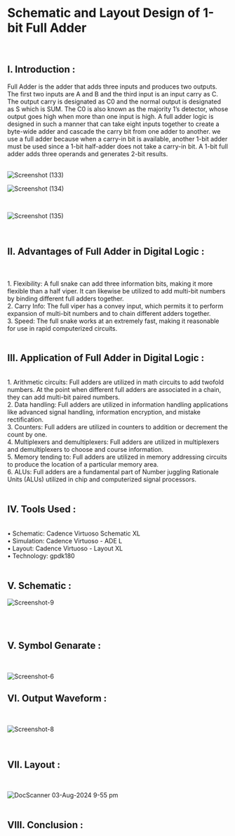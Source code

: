 # Schematic and Layout Design of 1-bit Full Adder
<br>
<h2>I. Introduction :</h2>

Full Adder is the adder that adds three inputs and produces two outputs. The first two inputs are A and B and the third input is an input carry as C. The output carry is designated as C0 and the normal output is designated as S which is SUM. The C0 is also known as the majority 1’s detector, whose output goes high when more than one input is high. A full adder logic is designed in such a manner that can take eight inputs together to create a byte-wide adder and cascade the carry bit from one adder to another. we use a full adder because when a carry-in bit is available, another 1-bit adder must be used since a 1-bit half-adder does not take a carry-in bit. A 1-bit full adder adds three operands and generates 2-bit results.
<br>
<br>

![Screenshot (133)](https://github.com/user-attachments/assets/1845039d-2793-4e0b-905c-a20c505112fb)
<br>

![Screenshot (134)](https://github.com/user-attachments/assets/35f7df21-1225-48fc-bbb6-3ede606155a9)

<br>

![Screenshot (135)](https://github.com/user-attachments/assets/1d368b35-4d54-4ae9-9852-40d19466226a)

<br>
<h2>II. Advantages of Full Adder in Digital Logic :</h2>
<br>
<br>
1. Flexibility: A full snake can add three information bits, making it more flexible than a half viper. It can likewise be utilized to add multi-bit numbers by binding different full adders together.
<br>
2. Carry Info: The full viper has a convey input, which permits it to perform expansion of multi-bit numbers and to chain different adders together.
<br>
3. Speed: The full snake works at an extremely fast, making it reasonable for use in rapid computerized circuits.

<br>
<br>
<h2>III. Application of Full Adder in Digital Logic :</h2>

<br>1. Arithmetic circuits: Full adders are utilized in math circuits to add twofold numbers. At the point when different full adders are associated in a chain, they can add multi-bit paired numbers.
<br>
2. Data handling: Full adders are utilized in information handling applications like advanced signal handling, information encryption, and mistake rectification.
<br>
3. Counters: Full adders are utilized in counters to addition or decrement the count by one.
<br>
4. Multiplexers and demultiplexers: Full adders are utilized in multiplexers and demultiplexers to choose and course information.
<br>
5. Memory tending to: Full adders are utilized in memory addressing circuits to produce the location of a particular memory area.
<br>
6. ALUs: Full adders are a fundamental part of Number juggling Rationale Units (ALUs) utilized in chip and computerized signal processors.
<br>
<br>
<h2>IV. Tools Used :</h2>
<br>
• Schematic: Cadence Virtuoso Schematic XL
<br>
• Simulation: Cadence Virtuoso - ADE L
<br>
• Layout: Cadence Virtuoso - Layout XL
<br>
• Technology: gpdk180
<br>
<br>
<H2>V. Schematic :</H2>

![Screenshot-9](https://github.com/user-attachments/assets/8e453299-20d7-47e6-8a29-6f22a3a0e5d8)

<br>
<br>
<h2>V. Symbol Genarate :  </h2>


<br>

![Screenshot-6](https://github.com/user-attachments/assets/127b1851-bec1-480f-9311-22f86ff4b4cc)
<br>
<h2>VI. Output Waveform :</h2>
<br>

![Screenshot-8](https://github.com/user-attachments/assets/292a8016-4547-47fb-81cc-8ff1b26285dd)

<br>
<h2>VII. Layout :</h2>
<br>

![DocScanner 03-Aug-2024 9-55 pm](https://github.com/user-attachments/assets/3c64423a-6102-402b-9b05-6730bef70071)
<br>
<br>
<h2>VIII. Conclusion :</h2>
<br>



